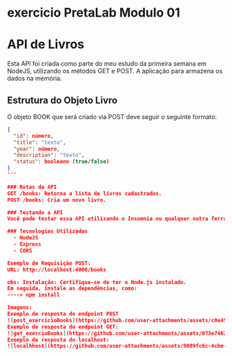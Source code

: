 # exercicio PretaLab Modulo 01 
# API de Livros 

Esta API foi criada como parte do meu estudo da primeira semana em NodeJS, utilizando os métodos GET e POST.
A aplicação para armazena os dados na memória.

## Estrutura do Objeto Livro

O objeto BOOK que será criado via POST deve seguir o seguinte formato:

```json
{
  "id": número,
  "title": "texto",
  "year": número,
  "description": "texto",
  "status": booleano (true/false)
}
'''

### Rotas da API
GET /books: Retorna a lista de livros cadastrados.
POST /books: Cria um novo livro.

### Testando a API
Você pode testar essa API utilizando o Insomnia ou qualquer outra ferramenta similar para enviar requisições HTTP.

### Tecnologias Utilizadas
  - NodeJS
  - Express
  - CORS

Exemplo de Requisição POST:
URL: http://localhost:4000/books

obs: Instalação: Certifique-se de ter o Node.js instalado.
Em seguida, instale as dependências, como:
----> npm install

Imagens:
Exemplo de resposta do endpoint POST 
![post_exercicioBooks](https://github.com/user-attachments/assets/c0e455f3-f4ce-48ed-b483-922b3df35e8d)
Exemplo de resposta do endpoint GET:
![get_exercioBooks](https://github.com/user-attachments/assets/073e7462-35a0-42cd-abce-6d058eed197e)
Exemplo de resposta do localhost:
![localhhost](https://github.com/user-attachments/assets/9089fc6c-4cbe-45d1-9cf9-4720a1f92ea5)






